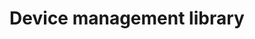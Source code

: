 ---
weight: 100
title: Device management library
layout: bundle
slug: device-management
aliases:
  - /reference-guide/device-management.html
---